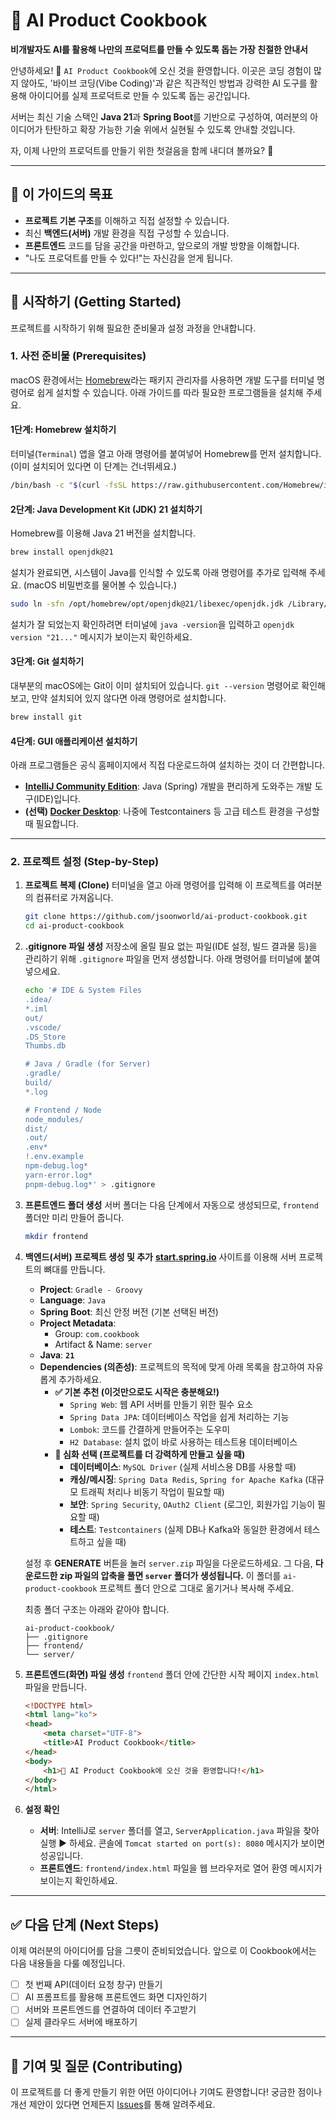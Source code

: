 # 🍳 AI Product Cookbook

**비개발자도 AI를 활용해 나만의 프로덕트를 만들 수 있도록 돕는 가장 친절한 안내서**

안녕하세요\! 👋 `AI Product Cookbook`에 오신 것을 환영합니다.
이곳은 코딩 경험이 많지 않아도, '바이브 코딩(Vibe Coding)'과 같은 직관적인 방법과 강력한 AI 도구를 활용해 아이디어를 실제 프로덕트로 만들 수 있도록 돕는 공간입니다.

서버는 최신 기술 스택인 **Java 21**과 **Spring Boot**를 기반으로 구성하여, 여러분의 아이디어가 탄탄하고 확장 가능한 기술 위에서 실현될 수 있도록 안내할 것입니다.

자, 이제 나만의 프로덕트를 만들기 위한 첫걸음을 함께 내디뎌 볼까요? 🚀

-----

## 🎯 이 가이드의 목표

  * **프로젝트 기본 구조**를 이해하고 직접 설정할 수 있습니다.
  * 최신 **백엔드(서버)** 개발 환경을 직접 구성할 수 있습니다.
  * **프론트엔드** 코드를 담을 공간을 마련하고, 앞으로의 개발 방향을 이해합니다.
  * "나도 프로덕트를 만들 수 있다\!"는 자신감을 얻게 됩니다.

-----

## 🚀 시작하기 (Getting Started)

프로젝트를 시작하기 위해 필요한 준비물과 설정 과정을 안내합니다.

### 1\. 사전 준비물 (Prerequisites)

macOS 환경에서는 [Homebrew](https://www.google.com/search?q=https://brew.sh/index_ko)라는 패키지 관리자를 사용하면 개발 도구를 터미널 명령어로 쉽게 설치할 수 있습니다. 아래 가이드를 따라 필요한 프로그램들을 설치해 주세요.

#### 1단계: Homebrew 설치하기

터미널(`Terminal`) 앱을 열고 아래 명령어를 붙여넣어 Homebrew를 먼저 설치합니다. (이미 설치되어 있다면 이 단계는 건너뛰세요.)

```bash
/bin/bash -c "$(curl -fsSL https://raw.githubusercontent.com/Homebrew/install/HEAD/install.sh)"
```

#### 2단계: Java Development Kit (JDK) 21 설치하기

Homebrew를 이용해 Java 21 버전을 설치합니다.

```bash
brew install openjdk@21
```

설치가 완료되면, 시스템이 Java를 인식할 수 있도록 아래 명령어를 추가로 입력해 주세요. (macOS 비밀번호를 물어볼 수 있습니다.)

```bash
sudo ln -sfn /opt/homebrew/opt/openjdk@21/libexec/openjdk.jdk /Library/Java/JavaVirtualMachines/openjdk-21.jdk
```

설치가 잘 되었는지 확인하려면 터미널에 `java -version`을 입력하고 `openjdk version "21..."` 메시지가 보이는지 확인하세요.

#### 3단계: Git 설치하기

대부분의 macOS에는 Git이 이미 설치되어 있습니다. `git --version` 명령어로 확인해보고, 만약 설치되어 있지 않다면 아래 명령어로 설치합니다.

```bash
brew install git
```

#### 4단계: GUI 애플리케이션 설치하기

아래 프로그램들은 공식 홈페이지에서 직접 다운로드하여 설치하는 것이 더 간편합니다.

  * **[IntelliJ Community Edition](https://www.jetbrains.com/idea/download/)**: Java (Spring) 개발을 편리하게 도와주는 개발 도구(IDE)입니다.
  * **(선택) [Docker Desktop](https://www.docker.com/products/docker-desktop/)**: 나중에 Testcontainers 등 고급 테스트 환경을 구성할 때 필요합니다.

-----

### 2\. 프로젝트 설정 (Step-by-Step)

1.  **프로젝트 복제 (Clone)**
    터미널을 열고 아래 명령어를 입력해 이 프로젝트를 여러분의 컴퓨터로 가져옵니다.

    ```bash
    git clone https://github.com/jsoonworld/ai-product-cookbook.git
    cd ai-product-cookbook
    ```

2.  **.gitignore 파일 생성**
    저장소에 올릴 필요 없는 파일(IDE 설정, 빌드 결과물 등)을 관리하기 위해 `.gitignore` 파일을 먼저 생성합니다. 아래 명령어를 터미널에 붙여넣으세요.

    ```bash
    echo '# IDE & System Files
    .idea/
    *.iml
    out/
    .vscode/
    .DS_Store
    Thumbs.db

    # Java / Gradle (for Server)
    .gradle/
    build/
    *.log

    # Frontend / Node
    node_modules/
    dist/
    .out/
    .env*
    !.env.example
    npm-debug.log*
    yarn-error.log*
    pnpm-debug.log*' > .gitignore
    ```

3.  **프론트엔드 폴더 생성**
    서버 폴더는 다음 단계에서 자동으로 생성되므로, `frontend` 폴더만 미리 만들어 줍니다.

    ```bash
    mkdir frontend
    ```

4.  **백엔드(서버) 프로젝트 생성 및 추가**
    [**start.spring.io**](https://start.spring.io/) 사이트를 이용해 서버 프로젝트의 뼈대를 만듭니다.

      * **Project**: `Gradle - Groovy`
      * **Language**: `Java`
      * **Spring Boot**: 최신 안정 버전 (기본 선택된 버전)
      * **Project Metadata**:
          * Group: `com.cookbook`
          * Artifact & Name: `server`
      * **Java**: **`21`**
      * **Dependencies (의존성)**: 프로젝트의 목적에 맞게 아래 목록을 참고하여 자유롭게 추가하세요.
          * **✅ 기본 추천 (이것만으로도 시작은 충분해요\!)**
              * `Spring Web`: 웹 API 서버를 만들기 위한 필수 요소
              * `Spring Data JPA`: 데이터베이스 작업을 쉽게 처리하는 기능
              * `Lombok`: 코드를 간결하게 만들어주는 도우미
              * `H2 Database`: 설치 없이 바로 사용하는 테스트용 데이터베이스
          * **🚀 심화 선택 (프로젝트를 더 강력하게 만들고 싶을 때)**
              * **데이터베이스**: `MySQL Driver` (실제 서비스용 DB를 사용할 때)
              * **캐싱/메시징**: `Spring Data Redis`, `Spring for Apache Kafka` (대규모 트래픽 처리나 비동기 작업이 필요할 때)
              * **보안**: `Spring Security`, `OAuth2 Client` (로그인, 회원가입 기능이 필요할 때)
              * **테스트**: `Testcontainers` (실제 DB나 Kafka와 동일한 환경에서 테스트하고 싶을 때)

    설정 후 **GENERATE** 버튼을 눌러 `server.zip` 파일을 다운로드하세요. 그 다음, **다운로드한 zip 파일의 압축을 풀면 `server` 폴더가 생성됩니다.** 이 폴더를 `ai-product-cookbook` 프로젝트 폴더 안으로 그대로 옮기거나 복사해 주세요.

    최종 폴더 구조는 아래와 같아야 합니다.

    ```
    ai-product-cookbook/
    ├── .gitignore
    ├── frontend/
    └── server/
    ```

5.  **프론트엔드(화면) 파일 생성**
    `frontend` 폴더 안에 간단한 시작 페이지 `index.html` 파일을 만듭니다.

    ```html
    <!DOCTYPE html>
    <html lang="ko">
    <head>
        <meta charset="UTF-8">
        <title>AI Product Cookbook</title>
    </head>
    <body>
        <h1>🍳 AI Product Cookbook에 오신 것을 환영합니다!</h1>
    </body>
    </html>
    ```

6.  **설정 확인**

      * **서버**: IntelliJ로 `server` 폴더를 열고, `ServerApplication.java` 파일을 찾아 실행 ▶️ 하세요. 콘솔에 `Tomcat started on port(s): 8080` 메시지가 보이면 성공입니다.
      * **프론트엔드**: `frontend/index.html` 파일을 웹 브라우저로 열어 환영 메시지가 보이는지 확인하세요.

-----

## ✅ 다음 단계 (Next Steps)

이제 여러분의 아이디어를 담을 그릇이 준비되었습니다. 앞으로 이 Cookbook에서는 다음 내용들을 다룰 예정입니다.

  * [ ] 첫 번째 API(데이터 요청 창구) 만들기
  * [ ] AI 프롬프트를 활용해 프론트엔드 화면 디자인하기
  * [ ] 서버와 프론트엔드를 연결하여 데이터 주고받기
  * [ ] 실제 클라우드 서버에 배포하기

-----

## 🙌 기여 및 질문 (Contributing)

이 프로젝트를 더 좋게 만들기 위한 어떤 아이디어나 기여도 환영합니다\! 궁금한 점이나 개선 제안이 있다면 언제든지 [Issues](https://www.google.com/search?q=https://github.com/jsoonworld/ai-product-cookbook/issues)를 통해 알려주세요.
